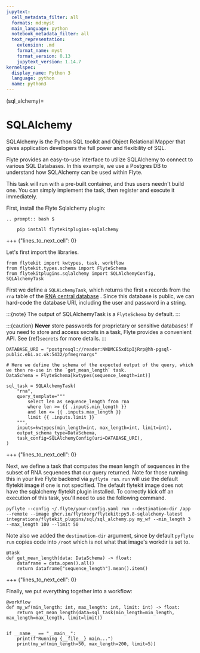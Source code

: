 ```yaml
---
jupytext:
  cell_metadata_filter: all
  formats: md:myst
  main_language: python
  notebook_metadata_filter: all
  text_representation:
    extension: .md
    format_name: myst
    format_version: 0.13
    jupytext_version: 1.14.7
kernelspec:
  display_name: Python 3
  language: python
  name: python3
---
```


(sql_alchemy)=

# SQLAlchemy

SQLAlchemy is the Python SQL toolkit and Object Relational Mapper that gives application developers the full power and flexibility of SQL.

Flyte provides an easy-to-use interface to utilize SQLAlchemy to connect to various SQL Databases. In this example, we use a Postgres DB to understand how SQLAlchemy can be used within Flyte.

This task will run with a pre-built container, and thus users needn't build one.
You can simply implement the task, then register and execute it immediately.

First, install the Flyte Sqlalchemy plugin:

```{eval-rst}
.. prompt:: bash $

    pip install flytekitplugins-sqlalchemy

```

+++ {"lines_to_next_cell": 0}

Let's first import the libraries.

```{code-cell}
from flytekit import kwtypes, task, workflow
from flytekit.types.schema import FlyteSchema
from flytekitplugins.sqlalchemy import SQLAlchemyConfig, SQLAlchemyTask
```

First we define a `SQLALchemyTask`, which returns the first `n` records from the `rna` table of the
[RNA central database](https://rnacentral.org/help/public-database) . Since this database is public, we can
hard-code the database URI, including the user and password in a string.

:::{note}
The output of SQLAlchemyTask is a `FlyteSchema` by default.
:::

:::{caution}
**Never** store passwords for proprietary or sensitive databases! If you need to store and access secrets in a task,
Flyte provides a convenient API. See {ref}`secrets` for more details.
:::

```{code-cell}
DATABASE_URI = "postgresql://reader:NWDMCE5xdipIjRrp@hh-pgsql-public.ebi.ac.uk:5432/pfmegrnargs"

# Here we define the schema of the expected output of the query, which we then re-use in the `get_mean_length` task.
DataSchema = FlyteSchema[kwtypes(sequence_length=int)]

sql_task = SQLAlchemyTask(
    "rna",
    query_template="""
        select len as sequence_length from rna
        where len >= {{ .inputs.min_length }}
        and len <= {{ .inputs.max_length }}
        limit {{ .inputs.limit }}
    """,
    inputs=kwtypes(min_length=int, max_length=int, limit=int),
    output_schema_type=DataSchema,
    task_config=SQLAlchemyConfig(uri=DATABASE_URI),
)
```

+++ {"lines_to_next_cell": 0}

Next, we define a task that computes the mean length of sequences in the subset of RNA sequences that our query
returned.
Note for those running this in your live Flyte backend via `pyflyte run`.  `run` will use the default flytekit
image if one is not specified.  The default flytekit image does not have the sqlalchemy flytekit plugin installed.
To correctly kick off an execution of this task, you'll need to use the following command.

```
pyflyte --config ~/.flyte/your-config.yaml run --destination-dir /app --remote --image ghcr.io/flyteorg/flytekit:py3.8-sqlalchemy-latest integrations/flytekit_plugins/sql/sql_alchemy.py my_wf --min_length 3 --max_length 100 --limit 50
```

Note also we added the `destination-dir` argument, since by default `pyflyte run` copies code into `/root` which
is not what that image's workdir is set to.

```{code-cell}
@task
def get_mean_length(data: DataSchema) -> float:
    dataframe = data.open().all()
    return dataframe["sequence_length"].mean().item()
```

+++ {"lines_to_next_cell": 0}

Finally, we put everything together into a workflow:

```{code-cell}
@workflow
def my_wf(min_length: int, max_length: int, limit: int) -> float:
    return get_mean_length(data=sql_task(min_length=min_length, max_length=max_length, limit=limit))


if __name__ == "__main__":
    print(f"Running {__file__} main...")
    print(my_wf(min_length=50, max_length=200, limit=5))
```
